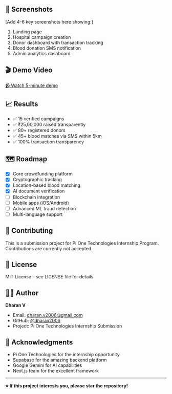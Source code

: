
## 📱 Screenshots

[Add 4-6 key screenshots here showing:]
1. Landing page
2. Hospital campaign creation
3. Donor dashboard with transaction tracking
4. Blood donation SMS notification
5. Admin analytics dashboard

## 🎬 Demo Video

[📹 Watch 5-minute demo](YOUR_YOUTUBE_LINK)

## 📈 Results

- ✅ 15 verified campaigns
- ✅ ₹25,00,000 raised transparently
- ✅ 80+ registered donors
- ✅ 45+ blood matches via SMS within 5km
- ✅ 100% transaction transparency

## 🗺️ Roadmap

- [x] Core crowdfunding platform
- [x] Cryptographic tracking
- [x] Location-based blood matching
- [x] AI document verification
- [ ] Blockchain integration
- [ ] Mobile apps (iOS/Android)
- [ ] Advanced ML fraud detection
- [ ] Multi-language support

## 🤝 Contributing

This is a submission project for Pi One Technologies Internship Program. Contributions are currently not accepted.

## 📄 License

MIT License - see LICENSE file for details

## 👨‍💻 Author

**Dharan V**
- Email: dharan.v2006@gmail.com
- GitHub: [@dharan2006](https://github.com/dharan2006)
- Project: Pi One Technologies Internship Submission

## 🙏 Acknowledgments

- Pi One Technologies for the internship opportunity
- Supabase for the amazing backend platform
- Google Gemini for AI capabilities
- Next.js team for the excellent framework

---

**⭐ If this project interests you, please star the repository!**
